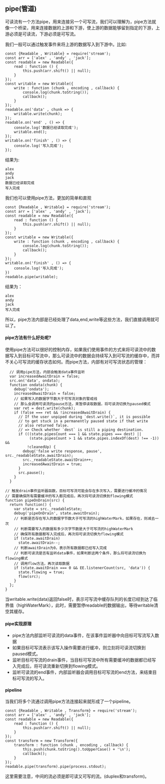 ## pipe(管道)
可读流有一个方法pipe，用来连接另一个可写流，我们可以理解为，pipe方法就像一个桥梁，用来连接数据的上游和下游，使上游的数据能够留到指定的下游，上游必须是可读流，下游必须是可写流。

我们一般可以通过触发事件来将上游的数据写入到下游中。比如:
```
const {Readable , Writable} = require('stream');
const arr = ['alex' , 'andy' , 'jack'];
const readable = new Readable({
	read : function () {
		this.push(arr.shift() || null);
	}
});
const writable = new Writable({
	write : function (chunk , encoding , callback) {
		console.log(chunk.toString());
		callback();
	}
});
readable.on('data' , chunk => {
	writable.write(chunk);
});
readable.on('end' , () => {
	console.log('数据已经读取完成');
	writable.end();
});
writable.on('finish' , () => {
	console.log('写入完成');
});
```
结果为:
```
alex
andy
jack
数据已经读取完成
写入完成
```
我们也可以使用pipe方法，更加的简单和直观
```
const {Readable , Writable} = require('stream');
const arr = ['alex' , 'andy' , 'jack'];
const readable = new Readable({
	read : function () {
		this.push(arr.shift() || null);
	}
});
const writable = new Writable({
	write : function (chunk , encoding , callback) {
		console.log(chunk.toString());
		callback();
	}
});
writable.on('finish' , () => {
	console.log('写入完成');
})
readable.pipe(writable);
```
结果为：
```
alex
andy
jack
写入完成
```
所以，pipe方法内部是已经处理了data,end,write等这些方法，我们直接调用就可以了。

#### pipe方法有什么好处呢?
使用pipe方法可以很好的控制内存，如果我们使用事件的方式来将可读流中的数据写入到目标可写流中，那么可读流中的数据会持续写入到可写流的缓存中，而并不关心可写流的缓存状态如何。而pipe方法，内部有对可写流状态的管理：
```
  // 调用pipe方法，内部会触发data事件监听
  var increasedAwaitDrain = false;
  src.on('data', ondata);
  function ondata(chunk) {
    debug('ondata');
    increasedAwaitDrain = false;
    // 如果写入的数据字节数大于可写流对象的警戒线
    // 那么会调用可读流的pause方法，来暂停读取数据，将可读流切换为paused模式
    var ret = dest.write(chunk);
    if (false === ret && !increasedAwaitDrain) {
      // If the user unpiped during `dest.write()`, it is possible
      // to get stuck in a permanently paused state if that write
      // also returned false.
      // => Check whether `dest` is still a piping destination.
      if (((state.pipesCount === 1 && state.pipes === dest) ||
           (state.pipesCount > 1 && state.pipes.indexOf(dest) !== -1)) &&
          !cleanedUp) {
        debug('false write response, pause', src._readableState.awaitDrain);
        src._readableState.awaitDrain++;
        increasedAwaitDrain = true;
      }
      src.pause();
    }
  }
```
```
// 触发drain事件监听器函数，目标可写流可能会存在多次写入，需要进行缓冲的情况
// 需要确保所有需要缓冲的写入都完成后，再次将可读流切换到flowing模式
function pipeOnDrain(src) {
  return function() {
    var state = src._readableState;
    debug('pipeOnDrain', state.awaitDrain);
    // 判断是否存在写入的数据字节数大于可写流的highWaterMark，如果存在，则减去一次
    // 判断需要写入的数据有多少次字节数是大于可写流的highWaterMark
    // 确保所有数据都写入完成后，再次将可读流切换为flowing模式
    if (state.awaitDrain)
      state.awaitDrain--;
    // 判断awaitDrain为0，表示所有数据都已经写入完成
    // 判断可读流是否有监听data事件，如果判断这两个条件，那么将可读流切换为flowing模式
    // 调用flow方法，再次读取数据
    if (state.awaitDrain === 0 && EE.listenerCount(src, 'data')) {
      state.flowing = true;
      flow(src);
    }
  };
}
```
当writable.write(data)返回false时，表示可写流中缓存队列的长度已经到达了临界值（highWaterMark），此时，需要暂停readable的数据输出，等待writable清空其缓存。

#### pipe实现原理
- pipe方法内部监听可读流的data事件，在该事件监听器中向目标可写流写入数据
- 如果目标可写流表示该写入操作需要进行缓冲，则立刻将可读流切换到paused模式。
- 监听目标可写流的drain事件，当目标可写流中所有需要缓冲的数据都已经写入完成后，将可读流重新切换到flowing模式。
- 监听可读流的end事件，内部监听器会调用目标可写流的end方法，来结束目标可写流的写入。
#### pipeline
当我们将多个流通过调用pipe方法连接起来就形成了一个pipeline。
```
const {Readable , Writable , Transform} = require('stream');
const arr = ['alex' , 'andy' , 'jack'];
const readable = new Readable({
	read : function () {
		this.push(arr.shift() || null);
	}
});
const transform = new Transform({
	transform : function (chunk , encoding , callback) {
		this.push(chunk.toString().toUpperCase() + '\n');
		callback();
	}
});
readable.pipe(transform).pipe(process.stdout);
```
这里需要注意，中间的流必须是即可读又可写的流。(duplex和transform)。